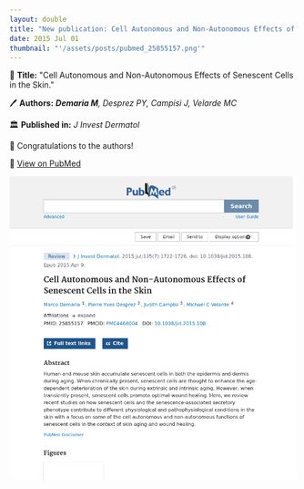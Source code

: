 ```yaml
---
layout: double
title: "New publication: Cell Autonomous and Non-Autonomous Effects of Senescent Cells in the Skin"
date: 2015 Jul 01
thumbnail: "'/assets/posts/pubmed_25855157.png'"
---
```

📖 <strong>Title:</strong> "Cell Autonomous and Non-Autonomous Effects of Senescent Cells in the Skin."  

🖊️ <strong>Authors:</strong> <em><strong>Demaria M</strong>, Desprez PY, Campisi J, Velarde MC</em>  

🏛️ <strong>Published in:</strong> <em>J Invest Dermatol</em>  

🎉 Congratulations to the authors!  

🔗 <a href="https://pubmed.ncbi.nlm.nih.gov/25855157/">View on PubMed</a>  

![Publication Image](/assets/posts/pubmed_25855157.png)
